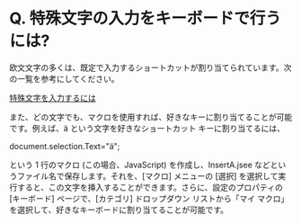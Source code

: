 # Q. 特殊文字の入力をキーボードで行うには?

欧文文字の多くは、既定で入力するショートカットが割り当てられています。次の一覧を参考にしてください。

[特殊文字を入力するには](../../howto/edit/edit_special_char)

また、どの文字でも、マクロを使用すれば、好きなキーに割り当てることが可能です。例えば、ä という文字を好きなショートカット キーに割り当てるには、

document.selection.Text="ä";

という 1 行のマクロ (この場合、JavaScript) を作成し、InsertA.jsee などというファイル名で保存します。それを、\[マクロ\] メニューの \[選択\] を選択して実行すると、この文字を挿入することができます。さらに、設定のプロパティの \[キーボード\] ページで、\[カテゴリ\] ドロップダウン リストから「マイ マクロ」を選択して、好きなキーボードに割り当てることが可能です。

